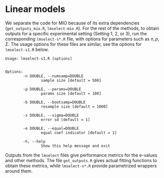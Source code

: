 # Linear models

We separate the code for MIO because of its extra dependencies (`get_outputs_mio.R`, `lmselect-mio.R`). For the rest of the methods, to obtain outputs for a specific experimental setting (Setting 1, 2, or 3), run the corresponding `lmselect-s*.R` file, with options for parameters such as $n, p, \Sigma$. The usage options for these files are similar, see the options for `lmselect-s1.R` below.

```
Usage: lmselect-s1.R [options]


Options:
        -n DOUBLE, --numsamp=DOUBLE
                sample size [default = 500]   

        -p DOUBLE, --params=DOUBLE
                params size [default = 100]   

        -b DOUBLE, --bootsamp=DOUBLE
                resample size [default = 1000]

        -s DOUBLE, --sigma=DOUBLE
                error sd [default = 1]        

        -e DOUBLE, --equal=DOUBLE
                equal coef indicator [default = 1]

        -h, --help
                Show this help message and exit
```

Outputs from the `lmselect` files give performance metrics for the e-values and other methods. The file `get_outputs.R` gives actual fitting functions to obtain these metrics, while `lmselect-s*.R` provide parametrized wrappers around them.